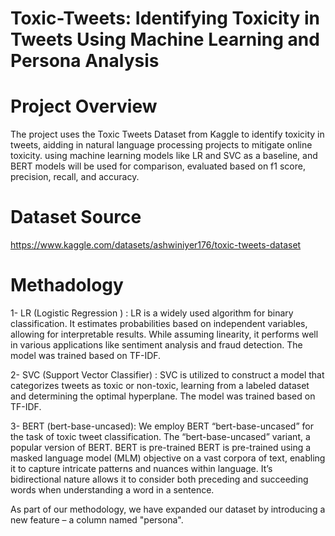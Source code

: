 # Toxic-Tweets: Identifying Toxicity in Tweets Using Machine Learning and Persona Analysis

# Project Overview
The project uses the Toxic Tweets Dataset from Kaggle to identify toxicity in tweets, aidding in
natural language processing projects to mitigate online toxicity. using machine learning models
like LR and SVC as a baseline, and BERT models will be used for comparison, evaluated based
on f1 score, precision, recall, and accuracy.

# Dataset Source
https://www.kaggle.com/datasets/ashwiniyer176/toxic-tweets-dataset

# Methadology
1- LR (Logistic Regression ) : LR is a widely used algorithm for binary
classification. It estimates probabilities based on independent variables, allowing
for interpretable results. While assuming linearity, it performs well in various
applications like sentiment analysis and fraud detection. The model was trained
based on TF-IDF.

2- SVC (Support Vector Classifier) : SVC is utilized to construct a model that
categorizes tweets as toxic or non-toxic, learning from a labeled dataset and
determining the optimal hyperplane. The model was trained based on TF-IDF.

3- BERT (bert-base-uncased): We employ BERT “bert-base-uncased” for the
task of toxic tweet classification. The “bert-base-uncased” variant, a popular
version of BERT. BERT is pre-trained BERT is pre-trained using a masked
language model (MLM) objective on a vast corpora of text, enabling it to capture
intricate patterns and nuances within language. It’s bidirectional nature allows it
to consider both preceding and succeeding words when understanding a word in a
sentence.

As part of our methodology, we have expanded our dataset by introducing a new feature – a
column named "persona".
